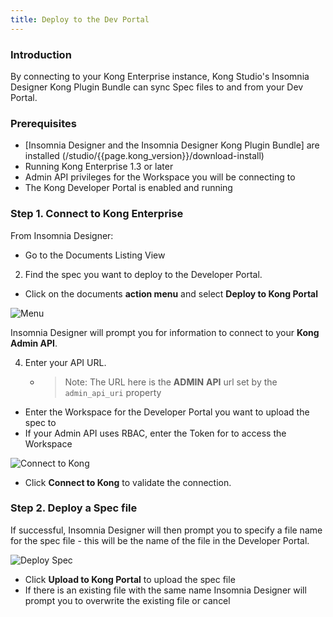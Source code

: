 ```yaml
---
title: Deploy to the Dev Portal
---
```


### Introduction

By connecting to your Kong Enterprise instance, Kong Studio's Insomnia Designer 
Kong Plugin Bundle can sync Spec files to and from your Dev Portal.

### Prerequisites

* [Insomnia Designer and the Insomnia Designer Kong Plugin Bundle] are installed (/studio/{{page.kong_version}}/download-install)
* Running Kong Enterprise 1.3 or later
* Admin API privileges for the Workspace you will be connecting to
* The Kong Developer Portal is enabled and running

### Step 1. Connect to Kong Enterprise

From Insomnia Designer:

* Go to the Documents Listing View
2. Find the spec you want to deploy to the Developer Portal.
* Click on the documents **action menu** and select **Deploy to Kong Portal**

![Menu](https://s3.amazonaws.com/helpscout.net/docs/assets/59e383122c7d3a40f0ed78e2/images/5ea7f9d02c7d3a7e9aebbe6e/file-ZA5DLrBBPs.png)


Insomnia Designer will prompt you for information to connect to your **Kong Admin API**.


4. Enter your API URL.
    * >Note: The URL here is the **ADMIN** **API** url set by the `admin_api_uri` property
* Enter the Workspace for the Developer Portal you want to upload the spec  to
* If your Admin API uses RBAC, enter the Token for to access the Workspace


![Connect to Kong](https://s3.amazonaws.com/helpscout.net/docs/assets/59e383122c7d3a40f0ed78e2/images/5ea7fa1a2c7d3a7e9aebbe7d/file-aY1ixNgXnh.png)

* Click **Connect to Kong** to validate the connection. 


### Step 2. Deploy a Spec file

If successful, Insomnia Designer will then prompt you to specify a file name for the spec file - this will be the name of the file in the Developer Portal.

![Deploy Spec](https://s3.amazonaws.com/helpscout.net/docs/assets/59e383122c7d3a40f0ed78e2/images/5ea7fa7b04286364bc991bb9/file-jzWwnImfbw.png)

* Click **Upload to Kong Portal** to upload the spec file
*  If there is an existing file with the same name Insomnia Designer will prompt you to overwrite the existing file or cancel
